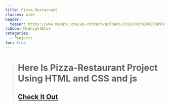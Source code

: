 ```yaml
---
title: Pizza-Restaurant
classes: wide
header:
  teaser: https://www.mexatk.com/wp-content/uploads/2016/08/%D8%B5%D9%88%D8%B1-%D8%B1%D9%85%D8%B2%D9%8A%D8%A9-%D9%84%D9%84%D8%A8%D9%8A%D8%AA%D8%B2%D8%A7-2.jpg
ribbon: MidnightBlue
categories:
  - Projects
toc: true
---
```


> # Here Is Pizza-Restaurant Project Using HTML and CSS and js
> ## [Check It Out](https://mohamedadel6.github.io/Profile/)
